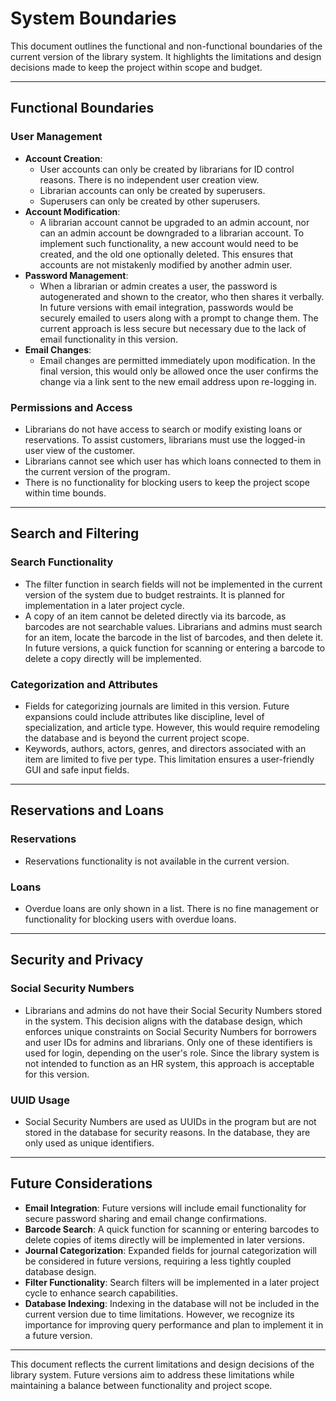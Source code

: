 # System Boundaries

This document outlines the functional and non-functional boundaries of the current version of the library system. It highlights the limitations and design decisions made to keep the project within scope and budget.

---

## Functional Boundaries

### User Management

- **Account Creation**:
  - User accounts can only be created by librarians for ID control reasons. There is no independent user creation view.
  - Librarian accounts can only be created by superusers.
  - Superusers can only be created by other superusers.
- **Account Modification**:
  - A librarian account cannot be upgraded to an admin account, nor can an admin account be downgraded to a librarian account. To implement such functionality, a new account would need to be created, and the old one optionally deleted. This ensures that accounts are not mistakenly modified by another admin user.
- **Password Management**:
  - When a librarian or admin creates a user, the password is autogenerated and shown to the creator, who then shares it verbally. In future versions with email integration, passwords would be securely emailed to users along with a prompt to change them. The current approach is less secure but necessary due to the lack of email functionality in this version.
- **Email Changes**:
  - Email changes are permitted immediately upon modification. In the final version, this would only be allowed once the user confirms the change via a link sent to the new email address upon re-logging in.

### Permissions and Access

- Librarians do not have access to search or modify existing loans or reservations. To assist customers, librarians must use the logged-in user view of the customer.
- Librarians cannot see which user has which loans connected to them in the current version of the program.
- There is no functionality for blocking users to keep the project scope within time bounds.

---

## Search and Filtering

### Search Functionality

- The filter function in search fields will not be implemented in the current version of the system due to budget restraints. It is planned for implementation in a later project cycle.
- A copy of an item cannot be deleted directly via its barcode, as barcodes are not searchable values. Librarians and admins must search for an item, locate the barcode in the list of barcodes, and then delete it. In future versions, a quick function for scanning or entering a barcode to delete a copy directly will be implemented.

### Categorization and Attributes

- Fields for categorizing journals are limited in this version. Future expansions could include attributes like discipline, level of specialization, and article type. However, this would require remodeling the database and is beyond the current project scope.
- Keywords, authors, actors, genres, and directors associated with an item are limited to five per type. This limitation ensures a user-friendly GUI and safe input fields.

---

## Reservations and Loans

### Reservations

- Reservations functionality is not available in the current version.

### Loans

- Overdue loans are only shown in a list. There is no fine management or functionality for blocking users with overdue loans.

---

## Security and Privacy

### Social Security Numbers

- Librarians and admins do not have their Social Security Numbers stored in the system. This decision aligns with the database design, which enforces unique constraints on Social Security Numbers for borrowers and user IDs for admins and librarians. Only one of these identifiers is used for login, depending on the user's role. Since the library system is not intended to function as an HR system, this approach is acceptable for this version.

### UUID Usage

- Social Security Numbers are used as UUIDs in the program but are not stored in the database for security reasons. In the database, they are only used as unique identifiers.

---

## Future Considerations

- **Email Integration**: Future versions will include email functionality for secure password sharing and email change confirmations.
- **Barcode Search**: A quick function for scanning or entering barcodes to delete copies of items directly will be implemented in later versions.
- **Journal Categorization**: Expanded fields for journal categorization will be considered in future versions, requiring a less tightly coupled database design.
- **Filter Functionality**: Search filters will be implemented in a later project cycle to enhance search capabilities.
- **Database Indexing**: Indexing in the database will not be included in the current version due to time limitations. However, we recognize its importance for improving query performance and plan to implement it in a future version.

---

This document reflects the current limitations and design decisions of the library system. Future versions aim to address these limitations while maintaining a balance between functionality and project scope.
